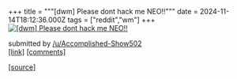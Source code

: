 +++
title = """[dwm] Please dont hack me NEO!!"""
date = 2024-11-14T18:12:36.000Z
tags = ["reddit","wm"]
+++
[![[dwm] Please dont hack me NEO!!](https://preview.redd.it/zxy9z8ybrw0e1.png?width=640&crop=smart&auto=webp&s=e5a13327acfa7c17d855377a3e541b8844546822 "[dwm] Please dont hack me NEO!!")](https://www.reddit.com/r/unixporn/comments/1grb7ay/dwm_please_dont_hack_me_neo/)

submitted by [/u/Accomplished-Show502](https://www.reddit.com/user/Accomplished-Show502)  
[\[link\]](https://i.redd.it/zxy9z8ybrw0e1.png) [\[comments\]](https://www.reddit.com/r/unixporn/comments/1grb7ay/dwm_please_dont_hack_me_neo/)

[[source]](https://www.reddit.com/r/unixporn/comments/1grb7ay/dwm_please_dont_hack_me_neo/)

